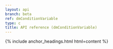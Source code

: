 ```yaml
---
layout: api
branch: beta
ref: dmConditionVariable
type: c
title: API reference (dmConditionVariable)
---
```

{% include anchor_headings.html html=content %}